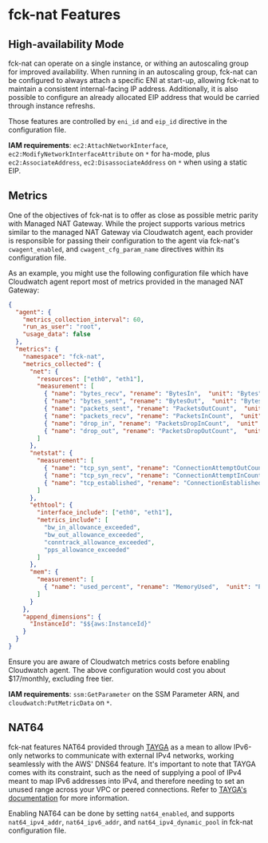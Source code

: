 # fck-nat Features

## High-availability Mode

fck-nat can operate on a single instance, or withing an autoscaling group for improved availability. When running in an
autoscaling group, fck-nat can be configured to always attach a specific ENI at start-up, allowing fck-nat to maintain
a consistent internal-facing IP address. Additionally, it is also possible to configure an already allocated EIP address
that would be carried through instance refreshs.

Those features are controlled by `eni_id` and `eip_id` directive in the configuration file.  

**IAM requirements**: `ec2:AttachNetworkInterface`, `ec2:ModifyNetworkInterfaceAttribute` on `*` for ha-mode, plus
`ec2:AssociateAddress`, `ec2:DisassociateAddress` on `*` when using a static EIP.

## Metrics

One of the objectives of fck-nat is to offer as close as possible metric parity with Managed NAT Gateway. While the
project supports various metrics similar to the managed NAT Gateway via Cloudwatch agent, each provider is responsible
for passing their configuration to the agent via fck-nat's `cwagent_enabled`, and `cwagent_cfg_param_name` directives
within its configuration file.

As an example, you might use the following configuration file which have Cloudwatch agent report most of metrics
provided in the managed NAT Gateway:

``` json
{
  "agent": {
    "metrics_collection_interval": 60,
    "run_as_user": "root",
    "usage_data": false
  },
  "metrics": {
    "namespace": "fck-nat",
    "metrics_collected": {
      "net": {
        "resources": ["eth0", "eth1"],
        "measurement": [
          { "name": "bytes_recv", "rename": "BytesIn",  "unit": "Bytes" },
          { "name": "bytes_sent", "rename": "BytesOut",  "unit": "Bytes" },
          { "name": "packets_sent", "rename": "PacketsOutCount",  "unit": "Count" },
          { "name": "packets_recv", "rename": "PacketsInCount",  "unit": "Count" },
          { "name": "drop_in", "rename": "PacketsDropInCount",  "unit": "Count" },
          { "name": "drop_out", "rename": "PacketsDropOutCount",  "unit": "Count" }
        ]
      },
      "netstat": {
        "measurement": [
          { "name": "tcp_syn_sent", "rename": "ConnectionAttemptOutCount",  "unit": "Count" },
          { "name": "tcp_syn_recv", "rename": "ConnectionAttemptInCount",  "unit": "Count" },
          { "name": "tcp_established", "rename": "ConnectionEstablishedCount",  "unit": "Count" }
        ]
      },
      "ethtool": {
        "interface_include": ["eth0", "eth1"],
        "metrics_include": [
          "bw_in_allowance_exceeded",
          "bw_out_allowance_exceeded",
          "conntrack_allowance_exceeded",
          "pps_allowance_exceeded"
        ]
      },
      "mem": {
        "measurement": [
          { "name": "used_percent", "rename": "MemoryUsed",  "unit": "Percent" }
        ]
      }
    },
    "append_dimensions": {
      "InstanceId": "$${aws:InstanceId}"
    }
  }
}
```

Ensure you are aware of Cloudwatch metrics costs before enabling Cloudwatch agent. The above configuration would
cost you about $17/monthly, excluding free tier.  

**IAM requirements**: `ssm:GetParameter` on the SSM Parameter ARN, and `cloudwatch:PutMetricData` on `*`.

## NAT64

fck-nat features NAT64 provided through [TAYGA](http://www.litech.org/tayga/) as a mean to allow IPv6-only networks to
communicate with external IPv4 networks, working seamlessly with the AWS' DNS64 feature. It's important to note that
TAYGA comes with its constraint, such as the need of supplying a pool of IPv4 meant to map IPv6 addresses into IPv4, and
therefore needing to set an unused range across your VPC or peered connections. Refer to [TAYGA's documentation](http://www.litech.org/tayga/README-0.9.2)
for more information.

Enabling NAT64 can be done by setting `nat64_enabled`, and supports `nat64_ipv4_addr`, `nat64_ipv6_addr`, and
`nat64_ipv4_dynamic_pool` in fck-nat configuration file. 